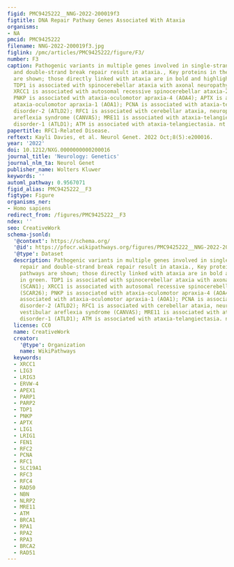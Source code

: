 ```yaml
---
figid: PMC9425222__NNG-2022-200019f3
figtitle: DNA Repair Pathway Genes Associated With Ataxia
organisms:
- NA
pmcid: PMC9425222
filename: NNG-2022-200019f3.jpg
figlink: /pmc/articles/PMC9425222/figure/F3/
number: F3
caption: Pathogenic variants in multiple genes involved in single-strand break repair
  and double-strand break repair result in ataxia., Key proteins in the repair pathways
  are shown; those directly linked with ataxia are in bold and highlighted in green.
  TDP1 is associated with spinocerebellar ataxia with axonal neuropathy-1 (SCAN1);
  XRCC1 is associated with autosomal recessive spinocerebellar ataxia-26 (SCAR26);
  PNKP is associated with ataxia-oculomotor apraxia-4 (AOA4); APTX is associated with
  ataxia-oculomotor apraxia-1 (AOA1); PCNA is associated with ataxia-telangiectasia–like
  disorder-2 (ATLD2); RFC1 is associated with cerebellar ataxia, neuropathy, and vestibular
  areflexia syndrome (CANVAS); MRE11 is associated with ataxia-telangiectasia–like
  disorder-1 (ATLD1); ATM is associated with ataxia-telangiectasia. nt = nucleotide.
papertitle: RFC1-Related Disease.
reftext: Kayli Davies, et al. Neurol Genet. 2022 Oct;8(5):e200016.
year: '2022'
doi: 10.1212/NXG.0000000000200016
journal_title: 'Neurology: Genetics'
journal_nlm_ta: Neurol Genet
publisher_name: Wolters Kluwer
keywords: ''
automl_pathway: 0.9567071
figid_alias: PMC9425222__F3
figtype: Figure
organisms_ner:
- Homo sapiens
redirect_from: /figures/PMC9425222__F3
ndex: ''
seo: CreativeWork
schema-jsonld:
  '@context': https://schema.org/
  '@id': https://pfocr.wikipathways.org/figures/PMC9425222__NNG-2022-200019f3.html
  '@type': Dataset
  description: Pathogenic variants in multiple genes involved in single-strand break
    repair and double-strand break repair result in ataxia., Key proteins in the repair
    pathways are shown; those directly linked with ataxia are in bold and highlighted
    in green. TDP1 is associated with spinocerebellar ataxia with axonal neuropathy-1
    (SCAN1); XRCC1 is associated with autosomal recessive spinocerebellar ataxia-26
    (SCAR26); PNKP is associated with ataxia-oculomotor apraxia-4 (AOA4); APTX is
    associated with ataxia-oculomotor apraxia-1 (AOA1); PCNA is associated with ataxia-telangiectasia–like
    disorder-2 (ATLD2); RFC1 is associated with cerebellar ataxia, neuropathy, and
    vestibular areflexia syndrome (CANVAS); MRE11 is associated with ataxia-telangiectasia–like
    disorder-1 (ATLD1); ATM is associated with ataxia-telangiectasia. nt = nucleotide.
  license: CC0
  name: CreativeWork
  creator:
    '@type': Organization
    name: WikiPathways
  keywords:
  - XRCC1
  - LIG3
  - LRIG3
  - ERVW-4
  - APEX1
  - PARP1
  - PARP2
  - TDP1
  - PNKP
  - APTX
  - LIG1
  - LRIG1
  - FEN1
  - RFC2
  - PCNA
  - RFC1
  - SLC19A1
  - RFC3
  - RFC4
  - RAD50
  - NBN
  - NLRP2
  - MRE11
  - ATM
  - BRCA1
  - RPA1
  - RPA2
  - RPA3
  - BRCA2
  - RAD51
---
```

